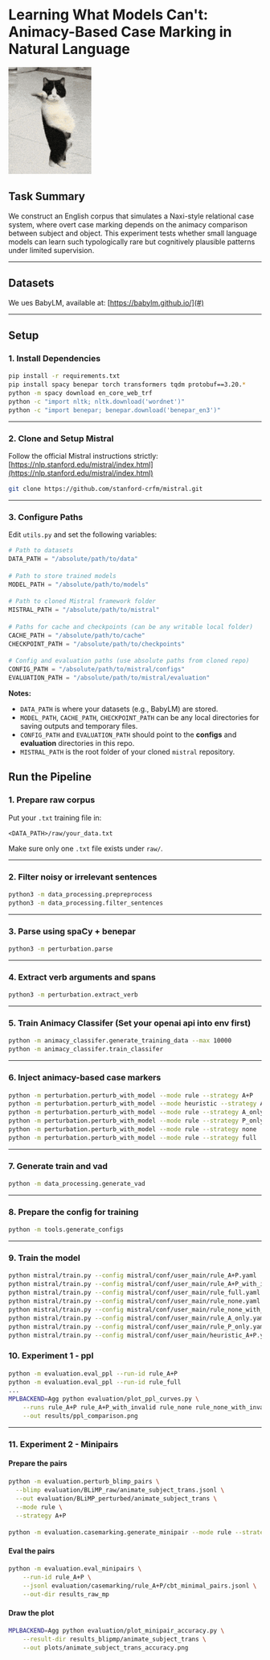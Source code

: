 # Learning What Models Can't: Animacy-Based Case Marking in Natural Language

![Skynet Skyboy](./skynet-skyboy.gif)


## Task Summary

We construct an English corpus that simulates a Naxi-style relational case system, where overt case marking depends on the animacy comparison between subject and object. This experiment tests whether small language models can learn such typologically rare but cognitively plausible patterns under limited supervision.

---

## Datasets

We ues BabyLM, available at: [https://babylm.github.io/](#)

---

## Setup

### 1. Install Dependencies

```bash
pip install -r requirements.txt
pip install spacy benepar torch transformers tqdm protobuf==3.20.*
python -m spacy download en_core_web_trf
python -c "import nltk; nltk.download('wordnet')"
python -c "import benepar; benepar.download('benepar_en3')"
```

---

### 2. Clone and Setup **Mistral**

Follow the official Mistral instructions strictly: [https://nlp.stanford.edu/mistral/index.html](https://nlp.stanford.edu/mistral/index.html)

```bash
git clone https://github.com/stanford-crfm/mistral.git
```

---

### 3. Configure Paths

Edit `utils.py` and set the following variables:  

```python
# Path to datasets
DATA_PATH = "/absolute/path/to/data"

# Path to store trained models
MODEL_PATH = "/absolute/path/to/models"

# Path to cloned Mistral framework folder
MISTRAL_PATH = "/absolute/path/to/mistral"

# Paths for cache and checkpoints (can be any writable local folder)
CACHE_PATH = "/absolute/path/to/cache"
CHECKPOINT_PATH = "/absolute/path/to/checkpoints"

# Config and evaluation paths (use absolute paths from cloned repo)
CONFIG_PATH = "/absolute/path/to/mistral/configs"
EVALUATION_PATH = "/absolute/path/to/mistral/evaluation"
```

**Notes:**
- `DATA_PATH` is where your datasets (e.g., BabyLM) are stored.
- `MODEL_PATH`, `CACHE_PATH`, `CHECKPOINT_PATH` can be any local directories for saving outputs and temporary files.
- `CONFIG_PATH` and `EVALUATION_PATH` should point to the **configs** and **evaluation** directories in this repo.
- `MISTRAL_PATH` is the root folder of your cloned `mistral` repository.

## Run the Pipeline

### 1. Prepare raw corpus 

Put your `.txt` training file in:

```
<DATA_PATH>/raw/your_data.txt
```

Make sure only one `.txt` file exists under `raw/`.

---

### 2. Filter noisy or irrelevant sentences

```bash
python3 -m data_processing.prepreprocess
python3 -m data_processing.filter_sentences
```

---

### 3. Parse using spaCy + benepar

```bash
python3 -m perturbation.parse
```

---

### 4. Extract verb arguments and spans

```bash
python3 -m perturbation.extract_verb
```

---

### 5. Train Animacy Classifer (Set your openai api into env first)
```bash
python -m animacy_classifer.generate_training_data --max 10000         
python -m animacy_classifer.train_classifer   
```

---

### 6. Inject animacy-based case markers

```bash
python -m perturbation.perturb_with_model --mode rule --strategy A+P 
python -m perturbation.perturb_with_model --mode heuristic --strategy A+P
python -m perturbation.perturb_with_model --mode rule --strategy A_only
python -m perturbation.perturb_with_model --mode rule --strategy P_only
python -m perturbation.perturb_with_model --mode rule --strategy none
python -m perturbation.perturb_with_model --mode rule --strategy full
```

---

### 7. Generate train and vad
```bash
python -m data_processing.generate_vad
``` 

---

### 8. Prepare the config for training
```bash
python -m tools.generate_configs 
``` 

---

### 9. Train the model
```bash
python mistral/train.py --config mistral/conf/user_main/rule_A+P.yaml
python mistral/train.py --config mistral/conf/user_main/rule_A+P_with_invalid.yaml
python mistral/train.py --config mistral/conf/user_main/rule_full.yaml
python mistral/train.py --config mistral/conf/user_main/rule_none.yaml
python mistral/train.py --config mistral/conf/user_main/rule_none_with_invalid.yaml
python mistral/train.py --config mistral/conf/user_main/rule_A_only.yaml
python mistral/train.py --config mistral/conf/user_main/rule_P_only.yaml
python mistral/train.py --config mistral/conf/user_main/heuristic_A+P.yaml
``` 

### 10. Experiment 1 - ppl
```bash
python -m evaluation.eval_ppl --run-id rule_A+P
python -m evaluation.eval_ppl --run-id rule_full
...
MPLBACKEND=Agg python evaluation/plot_ppl_curves.py \
    --runs rule_A+P rule_A+P_with_invalid rule_none rule_none_with_invalid rule_full \
    --out results/ppl_comparison.png
```             
---

### 11. Experiment 2 - Minipairs

#### Prepare the pairs
```bash
python -m evaluation.perturb_blimp_pairs \
  --blimp evaluation/BLiMP_raw/animate_subject_trans.jsonl \
  --out evaluation/BLiMP_perturbed/animate_subject_trans \
  --mode rule \
  --strategy A+P

python -m evaluation.casemarking.generate_minipair --mode rule --strategy A+P --limit 1000 
```

#### Eval the pairs
```bash
python -m evaluation.eval_minipairs \
    --run-id rule_A+P \
    --jsonl evaluation/casemarking/rule_A+P/cbt_minimal_pairs.jsonl \
    --out-dir results_raw_mp
```

#### Draw the plot
```bash
MPLBACKEND=Agg python evaluation/plot_minipair_accuracy.py \
    --result-dir results_blipmp/animate_subject_trans \
    --out plots/animate_subject_trans_accuracy.png
```
